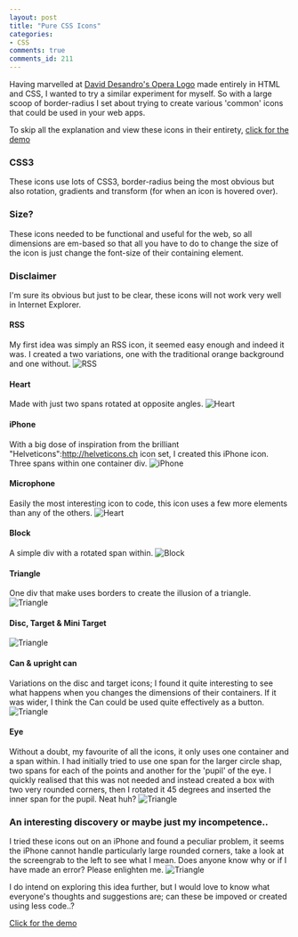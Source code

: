 ```yaml
---
layout: post
title: "Pure CSS Icons"
categories:
- CSS
comments: true
comments_id: 211
---
```


Having marvelled at [David Desandro's Opera Logo](http://desandro.com/articles/opera-logo-css/) made entirely in HTML and CSS, I wanted to try a similar experiment for myself. So with a large scoop of border-radius I set about trying to create various 'common' icons that could be used in your web apps.

To skip all the explanation and view these icons in their entirety, [click for the demo](http://rathersplendid.net/cssicons/)

### CSS3
These icons use lots of CSS3, border-radius being the most obvious but also rotation, gradients and transform (for when an icon is hovered over).

### Size?

These icons needed to be functional and useful for the web, so all dimensions are em-based so that all you have to do to change the size of the icon is just change the font-size of their containing element.

### Disclaimer

I'm sure its obvious but just to be clear, these icons will not work very well in Internet Explorer.

#### RSS
My first idea was simply an RSS icon, it seemed easy enough and indeed it was. I created a two variations, one with the traditional orange background and one without.
![RSS](/img/posts/211.png)

#### Heart
Made with just two spans rotated at opposite angles.
![Heart](/img/posts/210.png)

#### iPhone
With a big dose of inspiration from the brilliant "Helveticons":http://helveticons.ch icon set, I created this iPhone icon. Three spans within one container div.
![iPhone](/img/posts/209.png)

#### Microphone
Easily the most interesting icon to code, this icon uses a few more elements than any of the others.
![Heart](/img/posts/208.png)

#### Block
A simple div with a rotated span within.
![Block](/img/posts/207.png)

#### Triangle
One div that make uses borders to create the illusion of a triangle.
![Triangle](/img/posts/206.png)

#### Disc, Target & Mini Target
![Triangle](/img/posts/205.png)

#### Can & upright can
Variations on the disc and target icons; I found it quite interesting to see what happens when you changes the dimensions of their containers. If it was wider, I think the Can could be used quite effectively as a button.
![Triangle](/img/posts/204.png)

#### Eye
Without a doubt, my favourite of all the icons, it only uses one container and a span within. I had initially tried to use one span for the larger circle shap, two spans for each of the points and another for the 'pupil' of the eye. I quickly realised that this was not needed and instead created a box with two very rounded corners, then I rotated it 45 degrees and inserted the inner span for the pupil. Neat huh?
![Triangle](/img/posts/203.png)

### An interesting discovery or maybe just my incompetence..
I tried these icons out on an iPhone and found a peculiar problem, it seems the iPhone cannot handle particularly large rounded corners, take a look at the screengrab to the left to see what I mean. Does anyone know why or if I have made an error? Please enlighten me.
![Triangle](/img/posts/202.png)

I do intend on exploring this idea further, but I would love to know what everyone's thoughts and suggestions are; can these be impoved or created using less code..?

[Click for the demo](http://rathersplendid.net/cssicons/)